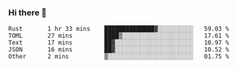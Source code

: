 ### Hi there 👋

<!--
**berkus/berkus** is a ✨ _special_ ✨ repository because its `README.md` (this file) appears on your GitHub profile.

Here are some ideas to get you started:

- 🔭 I’m currently working on ...
- 🌱 I’m currently learning ...
- 👯 I’m looking to collaborate on ...
- 🤔 I’m looking for help with ...
- 💬 Ask me about ...
- 📫 How to reach me: ...
- 😄 Pronouns: ...
- ⚡ Fun fact: ...
-->

<!--START_SECTION:waka-->

```text
Rust       1 hr 33 mins    ██████████████▓░░░░░░░░░░   59.03 %
TOML       27 mins         ████▒░░░░░░░░░░░░░░░░░░░░   17.61 %
Text       17 mins         ██▓░░░░░░░░░░░░░░░░░░░░░░   10.97 %
JSON       16 mins         ██▓░░░░░░░░░░░░░░░░░░░░░░   10.52 %
Other      2 mins          ▒░░░░░░░░░░░░░░░░░░░░░░░░   01.75 %
```

<!--END_SECTION:waka-->
